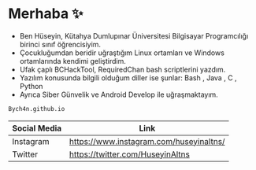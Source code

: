 # Merhaba ✨
- Ben Hüseyin, Kütahya Dumlupınar Üniversitesi Bilgisayar Programcılığı birinci sınıf öğrencisiyim.
- Çocukluğumdan beridir uğraştığım Linux ortamları ve Windows ortamlarında kendimi geliştirdim.
- Ufak çaplı BCHackTool, RequiredChan bash scriptlerini yazdım.
- Yazılım konusunda bilgili olduğum diller ise şunlar: Bash , Java , C , Python
- Ayrıca Siber Günvelik ve Android Develop ile uğraşmaktayım.

```sh
Bych4n.github.io
```

| Social Media | Link |
| ------ | ------ |
| Instagram | https://www.instagram.com/huseyinaltns/ |
| Twitter | https://twitter.com/HuseyinAltns |

